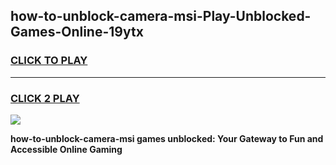 
## how-to-unblock-camera-msi-Play-Unblocked-Games-Online-19ytx
<h3>
<a href="https://premium76.site?title=how-to-unblock-camera-msi&ref=25A">CLICK TO PLAY</a></h3>
<hr>

<h3>
<a href="https://premium76.site?title=how-to-unblock-camera-msi&ref=25A">CLICK 2 PLAY</a>
  
</h3>

<a href="https://premium76.site?title=how-to-unblock-camera-msi&ref=25A"><img src="https://clearcache.store/games.png"></a>


**how-to-unblock-camera-msi games unblocked: Your Gateway to Fun and Accessible Online Gaming**
